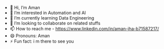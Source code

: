 - 👋 Hi, I’m Aman
- 👀 I’m interested in Automation and AI
- 🌱 I’m currently learning Data Engineering
- 💞️ I’m looking to collaborate on related stuffs
- 📫 How to reach me - https://www.linkedin.com/in/aman-jha-b71587217/ 
- 😄 Pronouns: Aman
- ⚡ Fun fact: i m there to see you

<!---
Amaninreal/Amaninreal is a ✨ special ✨ repository because its `README.md` (this file) appears on your GitHub profile.
You can click the Preview link to take a look at your changes.
--->
